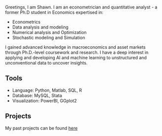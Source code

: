 



Greetings, I am Shawn. I am an econometrician and quantitative analyst - a former Ph.D student in Economics expertised in:
 * Econometrics
 * Data analysis and modeling
 * Numerical analysis and Optimization
 * Stochastic modeling and Simulation
   
I gained advanced knowledge in macroeconomics and asset markets through Ph.D.-level coursework and research. I have a deep interest in applying and developing AI and machine learning to unstructured and unconventional data to uncover insights.


## Tools 
 * Language: Python, Matlab, SQL, R
 * Database: MySQL, Stata
 * Visualization: PowerBI, GGplot2

## Projects
My past projects can be found [here](https://github.com/jsy5484/jsy5484/blob/main/projects.md)
